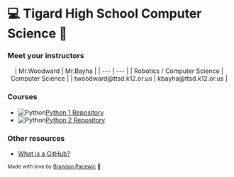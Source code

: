 # 💻 Tigard High School Computer Science 🐯

### Meet your instructors

<center>
| Mr.Woodward | Mr.Bayha |
| --- | --- |
| Robotics / Computer Science | Computer Science |
| twoodward@ttsd.k12.or.us | kbayha@ttsd.k12.or.us |
</center>

### Courses
- ![Python](https://icons.iconarchive.com/icons/papirus-team/papirus-apps/64/python-icon.png)[Python 1 Repository](https://github.com/TigardHighComputerScience/Python1Course)
- ![Python](https://icons.iconarchive.com/icons/papirus-team/papirus-apps/64/python-icon.png)[Python 2 Repository](https://github.com/TigardHighComputerScience/Python2Course)

### Other resources
- [What is a GitHub?](https://www.youtube.com/watch?v=w3jLJU7DT5E)

<sub>Made with love by [Brandon Pacewic](https://github.com/BrandonPacewic) 💙</sub>
